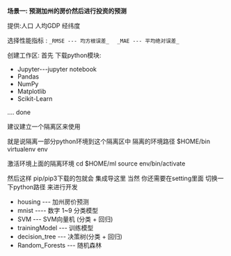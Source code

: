 **场景一:  预测加州的房价然后进行投资的预测**

提供:人口 人均GDP  经纬度 

选择性能指标 :
`_RMSE --- 均方根误差_  `
`_MAE --- 平均绝对误差_`


创建工作区:
首先 下载python模块:
- Jupyter---jupyter notebook
- Pandas
- NumPy
- Matplotlib
- Scikit-Learn


.... done

建议建立一个隔离区来使用

就是说隔离一部分python环境到这个隔离区中
隔离的环境路径  $HOME/bin
virtualenv env


激活环境上面的隔离环境
cd $HOME/ml
source env/bin/activate

然后这样 pip/pip3下载的包就会  集成导这里 
当然 你还需要在setting里面 切换一下python路径 来进行开发



- housing --- 加州房价预测
- mnist  ---- 数字 1~9 分类模型
- SVM --- SVM向量机 (分类 + 回归)
- trainingModel --- 训练模型
- decision_tree --- 决策树(分类 + 回归)
- Random_Forests --- 随机森林



